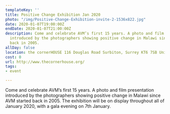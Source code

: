 ```yaml
---
templateKey: ''
title: Positive Change Exhibition Jan 2020
photo: "/img/Positive-Change-Exhibition-invite-2-1536x822.jpg"
date: 2020-01-07T19:00:00Z
endDate: 2020-01-07T21:00:00Z
description: Come and celebrate AVM’s first 15 years. A photo and film presentation
  introduced by the photographers showing positive change in Malawi since AVM started
  back in 2005.
allDay: false
location: the cornerHOUSE 116 Douglas Road Surbiton, Surrey KT6 7SB United Kingdom
cost: 0
url: http://www.thecornerhouse.org/
tags:
- event

---
```

Come and celebrate AVM’s first 15 years. A photo and film presentation introduced by the photographers showing positive change in Malawi since AVM started back in 2005. The exhibition will be on display throughout all of January 2020, with a gala evening on 7th January.
